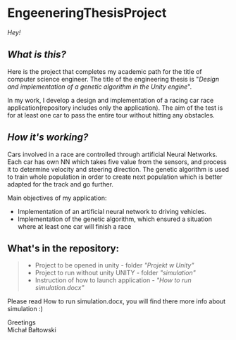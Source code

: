 # EngeeneringThesisProject
*Hey!*

## *What is this?*
Here is the project that completes my academic path for the title of computer science engineer.
The title of the engineering thesis is "*_Design and implementation of a genetic algorithm in the Unity engine_*".

In my work, I develop a design and implementation of a racing car race application(repository includes only the application).
The aim of the test is for at least one car to pass the entire tour without hitting any obstacles.

## *How it's working?*

Cars involved in a race are controlled through artificial Neural Networks.
Each car has own NN which takes five value from the sensors, and process it to determine velocity and steering direction.
The genetic algorithm is used to train whole population in order to create next population which is better adapted for the track
and go further.


Main objectives of my application:
 - Implementation of an artificial neural network to driving vehicles.
 - Implementation of the genetic algorithm, which ensured a situation where at least one car will finish a race

## What's in the repository:
> - Project to be opened in unity - folder _"Projekt w Unity"_
> - Project to run without unity UNITY - folder _"simulation"_
> - Instruction of how to launch application - _"How to run simulation.docx"_

Please read How to run simulation.docx, you will find there more info about simulation :)

Greetings</br>
Michał Bałtowski
 
